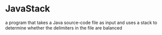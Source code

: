 # JavaStack
a program that takes a Java source-code file as input and uses a stack to determine whether the delimiters in the file are balanced
